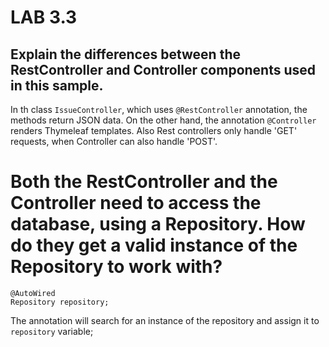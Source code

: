# LAB 3.3

## Explain the differences between the RestController and Controller components used in this sample.

In th class `IssueController`, which uses `@RestController` annotation, the methods return JSON data. On the other hand, the annotation `@Controller` renders Thymeleaf templates. Also Rest controllers only handle 'GET' requests, when Controller can also handle 'POST'.

# Both the RestController and the Controller need to access the database, using a Repository. How do they get a valid instance of the Repository to work with?

	@AutoWired
	Repository repository;
	
The annotation will search for an instance of the repository and assign it to `repository` variable;

